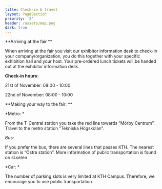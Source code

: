 ```yaml
---
title: Check-in & travel
layout: PageSection
priority: '2'
header: /assets/map.png
dark: true
---
```

**Arriving at the fair **

When arriving at the fair you visit our exhibitor information desk to check-in your company/organization, you do this together with your specific exhibition hall and your host. Your pre-ordered lunch tickets will be handed out at the exhibitor information desk.

**Check-in hours:**

21st of November: 08:00 - 10:00

22nd of November: 08:00 - 10:00

**Making your way to the fair: **

*Metro: *

From the T-Central station you take the red line towards “Mörby Centrum”. Travel to the metro station “Tekniska Högskolan”.

*Bus:*

If you prefer the bus, there are several lines that passes KTH. The nearest station is “Östra station”. More information of public transportation is found on sl.se/en

*Car: *

The number of parking slots is very limited at KTH Campus. Therefore, we encourage you to use public transportation
